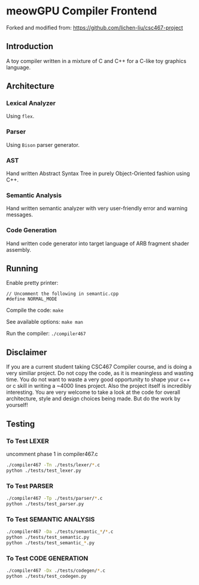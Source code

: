 # meowGPU Compiler Frontend
Forked and modified from: https://github.com/lichen-liu/csc467-project

## Introduction
A toy compiler written in a mixture of C and C++ for a C-like toy graphics language.

## Architecture

### Lexical Analyzer
Using `flex`.

### Parser
Using `Bison` parser generator.

### AST
Hand written Abstract Syntax Tree in purely Object-Oriented fashion using C++.

### Semantic Analysis
Hand written semantic analyzer with very user-friendly error and warning messages.

### Code Generation
Hand written code generator into target language of ARB fragment shader assembly.

## Running
Enable pretty printer:
```
// Uncomment the following in semantic.cpp
#define NORMAL_MODE
```

Compile the code:
`make`

See available options:
`make man`

Run the compiler:
`./compiler467`

## Disclaimer
If you are a current student taking CSC467 Compiler course, and is doing a very similiar project.
Do not copy the code, as it is meaningless and wasting time. You do not want to waste a very
good opportunity to shape your c++ or c skill in writing a ~4000 lines project. Also the project
itself is incredibly interesting. You are very welcome to take a look at the code for overall
architecture, style and design choices being made. But do the work by yourself!

## Testing

### To Test LEXER
uncomment phase 1 in compiler467.c
``` bash
./compiler467 -Tn ./tests/lexer/*.c  
python ./tests/test_lexer.py
```

### To Test PARSER
``` bash
./compiler467 -Tp ./tests/parser/*.c
python ./tests/test_parser.py
```

### To Test SEMANTIC ANALYSIS
``` bash
./compiler467 -Da ./tests/semantic_*/*.c
python ./tests/test_semantic.py
python ./tests/test_semantic_*.py
```

### To Test CODE GENERATION
```bash
./compiler467 -Dx ./tests/codegen/*.c
python ./tests/test_codegen.py
```
